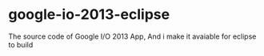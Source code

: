 google-io-2013-eclipse
======================

The source code of Google I/O 2013 App, And  i make it avaiable for eclipse to build 
